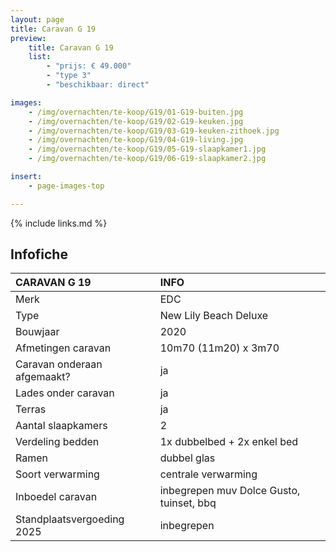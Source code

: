 ```yaml
---
layout: page
title: Caravan G 19
preview:
    title: Caravan G 19
    list:
        - "prijs: € 49.000"
        - "type 3"
        - "beschikbaar: direct"

images:
    - /img/overnachten/te-koop/G19/01-G19-buiten.jpg
    - /img/overnachten/te-koop/G19/02-G19-keuken.jpg
    - /img/overnachten/te-koop/G19/03-G19-keuken-zithoek.jpg
    - /img/overnachten/te-koop/G19/04-G19-living.jpg
    - /img/overnachten/te-koop/G19/05-G19-slaapkamer1.jpg
    - /img/overnachten/te-koop/G19/06-G19-slaapkamer2.jpg

insert:
    - page-images-top

---
```


{% include links.md %}



## Infofiche

CARAVAN G 19                | INFO        |
:---------------------------|:------------|
Merk                        |EDC
Type                        |New Lily Beach Deluxe
Bouwjaar                    |2020
Afmetingen caravan          |10m70 (11m20) x 3m70
Caravan onderaan afgemaakt? |ja
Lades onder caravan         |ja
Terras                      |ja
Aantal slaapkamers          |2
Verdeling bedden            |1x dubbelbed + 2x enkel bed
Ramen                       |dubbel glas
Soort verwarming            |centrale verwarming
Inboedel caravan            |inbegrepen muv Dolce Gusto, tuinset, bbq
Standplaatsvergoeding 2025  |inbegrepen
